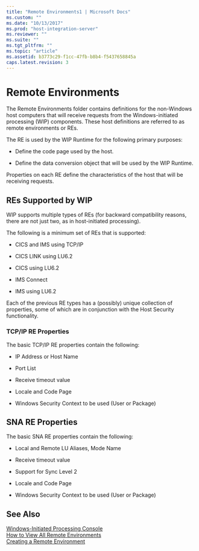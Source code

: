 ```yaml
---
title: "Remote Environments1 | Microsoft Docs"
ms.custom: ""
ms.date: "10/13/2017"
ms.prod: "host-integration-server"
ms.reviewer: ""
ms.suite: ""
ms.tgt_pltfrm: ""
ms.topic: "article"
ms.assetid: b3773c29-f1cc-47fb-b8b4-f5437658845a
caps.latest.revision: 3
---
```

# Remote Environments
The Remote Environments folder contains definitions for the non-Windows host computers that will receive requests from the Windows-initiated processing (WIP) components. These host definitions are referred to as remote environments or REs.  
  
 The RE is used by the WIP Runtime for the following primary purposes:  
  
-   Define the code page used by the host.  
  
-   Define the data conversion object that will be used by the WIP Runtime.  
  
 Properties on each RE define the characteristics of the host that will be receiving requests.  
  
## REs Supported by WIP  
 WIP supports multiple types of REs (for backward compatibility reasons, there are not just two, as in host-initiated processing).  
  
 The following is a minimum set of REs that is supported:  
  
-   CICS and IMS using TCP/IP  
  
-   CICS LINK using LU6.2  
  
-   CICS using LU6.2  
  
-   IMS Connect  
  
-   IMS using LU6.2  
  
 Each of the previous RE types has a (possibly) unique collection of properties, some of which are in conjunction with the Host Security functionality.  
  
### TCP/IP RE Properties  
 The basic TCP/IP RE properties contain the following:  
  
-   IP Address or Host Name  
  
-   Port List  
  
-   Receive timeout value  
  
-   Locale and Code Page  
  
-   Windows Security Context to be used (User or Package)  
  
## SNA RE Properties  
 The basic SNA RE properties contain the following:  
  
-   Local and Remote LU Aliases, Mode Name  
  
-   Receive timeout value  
  
-   Support for Sync Level 2  
  
-   Locale and Code Page  
  
-   Windows Security Context to be used (User or Package)  
  
## See Also  
 [Windows-Initiated Processing Console](../core/windows-initiated-processing-console.md)   
 [How to View All Remote Environments](../core/how-to-view-all-remote-environments.md)   
 [Creating a Remote Environment](../core/creating-a-remote-environment.md)